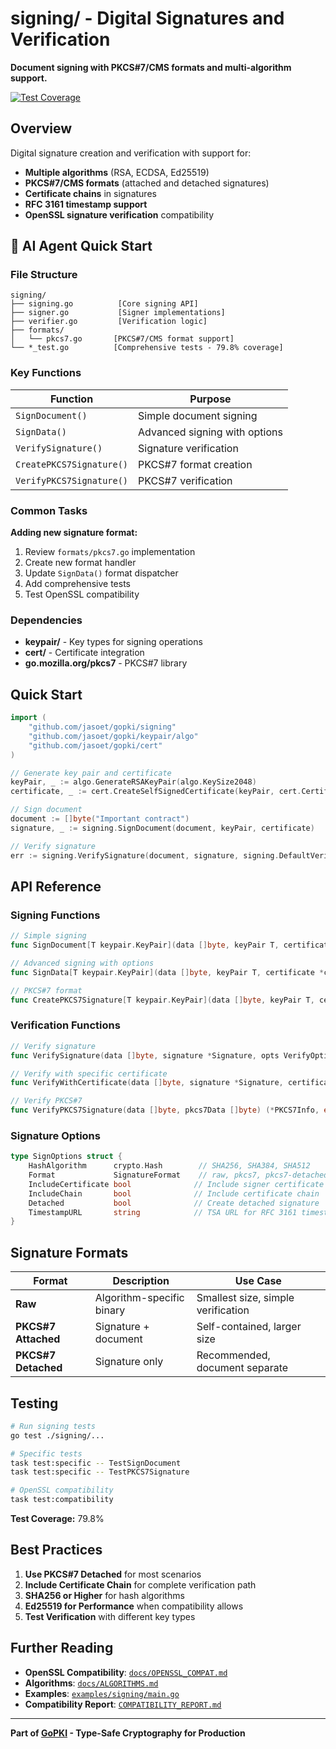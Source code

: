 # signing/ - Digital Signatures and Verification

**Document signing with PKCS#7/CMS formats and multi-algorithm support.**

[![Test Coverage](https://img.shields.io/badge/Coverage-79.8%25-green.svg)](https://github.com/jasoet/gopki)

## Overview

Digital signature creation and verification with support for:
- **Multiple algorithms** (RSA, ECDSA, Ed25519)
- **PKCS#7/CMS formats** (attached and detached signatures)
- **Certificate chains** in signatures
- **RFC 3161 timestamp support**
- **OpenSSL signature verification** compatibility

## 🤖 AI Agent Quick Start

### File Structure

```
signing/
├── signing.go          [Core signing API]
├── signer.go           [Signer implementations]
├── verifier.go         [Verification logic]
├── formats/
│   └── pkcs7.go       [PKCS#7/CMS format support]
└── *_test.go          [Comprehensive tests - 79.8% coverage]
```

### Key Functions

| Function | Purpose |
|----------|---------|
| `SignDocument()` | Simple document signing |
| `SignData()` | Advanced signing with options |
| `VerifySignature()` | Signature verification |
| `CreatePKCS7Signature()` | PKCS#7 format creation |
| `VerifyPKCS7Signature()` | PKCS#7 verification |

### Common Tasks

**Adding new signature format:**
1. Review `formats/pkcs7.go` implementation
2. Create new format handler
3. Update `SignData()` format dispatcher
4. Add comprehensive tests
5. Test OpenSSL compatibility

### Dependencies

- **keypair/** - Key types for signing operations
- **cert/** - Certificate integration
- **go.mozilla.org/pkcs7** - PKCS#7 library

## Quick Start

```go
import (
    "github.com/jasoet/gopki/signing"
    "github.com/jasoet/gopki/keypair/algo"
    "github.com/jasoet/gopki/cert"
)

// Generate key pair and certificate
keyPair, _ := algo.GenerateRSAKeyPair(algo.KeySize2048)
certificate, _ := cert.CreateSelfSignedCertificate(keyPair, cert.CertificateRequest{...})

// Sign document
document := []byte("Important contract")
signature, _ := signing.SignDocument(document, keyPair, certificate)

// Verify signature
err := signing.VerifySignature(document, signature, signing.DefaultVerifyOptions())
```

## API Reference

### Signing Functions

```go
// Simple signing
func SignDocument[T keypair.KeyPair](data []byte, keyPair T, certificate *cert.Certificate) (*Signature, error)

// Advanced signing with options
func SignData[T keypair.KeyPair](data []byte, keyPair T, certificate *cert.Certificate, opts SignOptions) (*Signature, error)

// PKCS#7 format
func CreatePKCS7Signature[T keypair.KeyPair](data []byte, keyPair T, certificate *cert.Certificate, detached bool) ([]byte, error)
```

### Verification Functions

```go
// Verify signature
func VerifySignature(data []byte, signature *Signature, opts VerifyOptions) error

// Verify with specific certificate
func VerifyWithCertificate(data []byte, signature *Signature, certificate *x509.Certificate) error

// Verify PKCS#7
func VerifyPKCS7Signature(data []byte, pkcs7Data []byte) (*PKCS7Info, error)
```

### Signature Options

```go
type SignOptions struct {
    HashAlgorithm      crypto.Hash        // SHA256, SHA384, SHA512
    Format             SignatureFormat    // raw, pkcs7, pkcs7-detached
    IncludeCertificate bool              // Include signer certificate
    IncludeChain       bool              // Include certificate chain
    Detached           bool              // Create detached signature
    TimestampURL       string            // TSA URL for RFC 3161 timestamp
}
```

## Signature Formats

| Format | Description | Use Case |
|--------|-------------|----------|
| **Raw** | Algorithm-specific binary | Smallest size, simple verification |
| **PKCS#7 Attached** | Signature + document | Self-contained, larger size |
| **PKCS#7 Detached** | Signature only | Recommended, document separate |

## Testing

```bash
# Run signing tests
go test ./signing/...

# Specific tests
task test:specific -- TestSignDocument
task test:specific -- TestPKCS7Signature

# OpenSSL compatibility
task test:compatibility
```

**Test Coverage:** 79.8%

## Best Practices

1. **Use PKCS#7 Detached** for most scenarios
2. **Include Certificate Chain** for complete verification path
3. **SHA256 or Higher** for hash algorithms
4. **Ed25519 for Performance** when compatibility allows
5. **Test Verification** with different key types

## Further Reading

- **OpenSSL Compatibility**: [`docs/OPENSSL_COMPAT.md`](../docs/OPENSSL_COMPAT.md)
- **Algorithms**: [`docs/ALGORITHMS.md`](../docs/ALGORITHMS.md)
- **Examples**: [`examples/signing/main.go`](../examples/signing/main.go)
- **Compatibility Report**: [`COMPATIBILITY_REPORT.md`](../docs/COMPATIBILITY_REPORT.md)

---

**Part of [GoPKI](../README.md) - Type-Safe Cryptography for Production**
